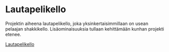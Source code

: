 # Lautapelikello
Projektin aiheena lautapelikello, joka yksinkertaisimmillaan on usean pelaajan shakkikello. Lisäominaisuuksia tullaan kehittämään kunhan projekti etenee.

[Lautapelikello](dokumentaatio/aiheenKuvausJaRakenne.md)

